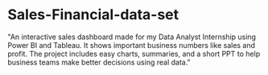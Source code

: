 # Sales-Financial-data-set
"An interactive sales dashboard made for my Data Analyst Internship using Power BI and Tableau. It shows important business numbers like sales and profit. The project includes easy charts, summaries, and a short PPT to help business teams make better decisions using real data."
